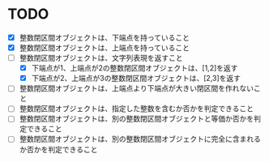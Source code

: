 # TODO

- [x] 整数閉区間オブジェクトは、下端点を持っていること
- [x] 整数閉区間オブジェクトは、上端点を持っていること
- [ ] 整数閉区間オブジェクトは、文字列表現を返すこと
    - [x] 下端点が1、上端点が2の整数閉区間オブジェクトは、[1,2]を返す
    - [x] 下端点が2、上端点が3の整数閉区間オブジェクトは、[2,3]を返す
- [ ] 整数閉区間オブジェクトは、上端点より下端点が大きい閉区間を作れないこと
- [ ] 整数閉区間オブジェクトは、指定した整数を含むか否かを判定できること
- [ ] 整数閉区間オブジェクトは、別の整数閉区間オブジェクトと等価か否かを判定できること
- [ ] 整数閉区間オブジェクトは、別の整数閉区間オブジェクトに完全に含まれるか否かを判定できること
